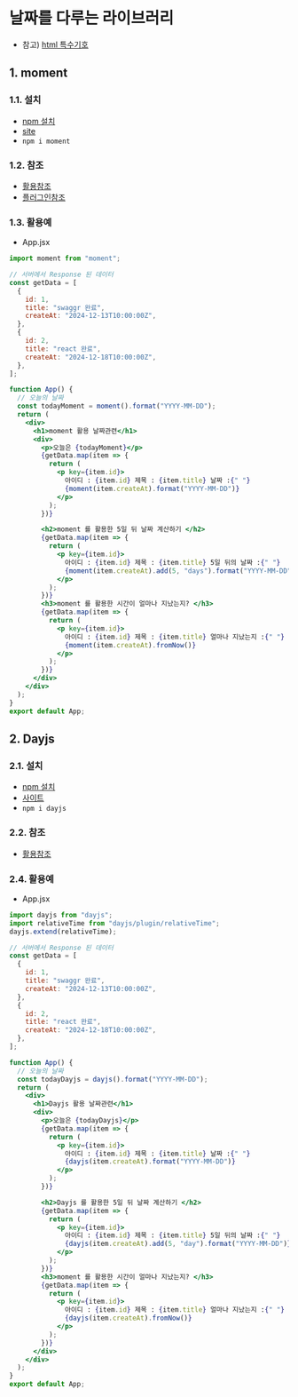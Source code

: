 # 날짜를 다루는 라이브러리

- 참고) [html 특수기호](https://dev-handbook.tistory.com/23)

## 1. moment

### 1.1. 설치

- [npm 설치](https://www.npmjs.com/package/moment)
- [site](https://momentjs.com/)
- `npm i moment`

### 1.2. 참조

- [활용참조](https://bolob.tistory.com/entry/JavaScript-Momentjs-%EC%82%AC%EC%9A%A9%EB%B2%95-%ED%98%84%EC%9E%AC-%EB%82%A0%EC%A7%9C-%EB%82%A0%EC%A7%9C-%ED%8F%AC%EB%A7%B7-%EB%82%A0%EC%A7%9C-%EB%B9%84%EA%B5%90)
- [플러그인참조](https://shiro21.tistory.com/405)

### 1.3. 활용예

- App.jsx

```jsx
import moment from "moment";

// 서버에서 Response 된 데이터
const getData = [
  {
    id: 1,
    title: "swaggr 완료",
    createAt: "2024-12-13T10:00:00Z",
  },
  {
    id: 2,
    title: "react 완료",
    createAt: "2024-12-18T10:00:00Z",
  },
];

function App() {
  // 오늘의 날짜
  const todayMoment = moment().format("YYYY-MM-DD");
  return (
    <div>
      <h1>moment 활용 날짜관련</h1>
      <div>
        <p>오늘은 {todayMoment}</p>
        {getData.map(item => {
          return (
            <p key={item.id}>
              아이디 : {item.id} 제목 : {item.title} 날짜 :{" "}
              {moment(item.createAt).format("YYYY-MM-DD")}
            </p>
          );
        })}

        <h2>moment 를 활용한 5일 뒤 날짜 계산하기 </h2>
        {getData.map(item => {
          return (
            <p key={item.id}>
              아이디 : {item.id} 제목 : {item.title} 5일 뒤의 날짜 :{" "}
              {moment(item.createAt).add(5, "days").format("YYYY-MM-DD")}
            </p>
          );
        })}
        <h3>moment 를 활용한 시간이 얼마나 지났는지? </h3>
        {getData.map(item => {
          return (
            <p key={item.id}>
              아이디 : {item.id} 제목 : {item.title} 얼마나 지났는지 :{" "}
              {moment(item.createAt).fromNow()}
            </p>
          );
        })}
      </div>
    </div>
  );
}
export default App;
```

## 2. Dayjs

### 2.1. 설치

- [npm 설치](https://www.npmjs.com/package/dayjs)
- [사이트](https://day.js.org/)
- `npm i dayjs`

### 2.2. 참조

- [활용참조](https://velog.io/@hongsoom/Library-day.js-%EB%82%A0%EC%A7%9C-%EB%9D%BC%EC%9D%B4%EB%B8%8C%EB%9F%AC%EB%A6%AC)

### 2.4. 활용예

- App.jsx

```jsx
import dayjs from "dayjs";
import relativeTime from "dayjs/plugin/relativeTime";
dayjs.extend(relativeTime);

// 서버에서 Response 된 데이터
const getData = [
  {
    id: 1,
    title: "swaggr 완료",
    createAt: "2024-12-13T10:00:00Z",
  },
  {
    id: 2,
    title: "react 완료",
    createAt: "2024-12-18T10:00:00Z",
  },
];

function App() {
  // 오늘의 날짜
  const todayDayjs = dayjs().format("YYYY-MM-DD");
  return (
    <div>
      <h1>Dayjs 활용 날짜관련</h1>
      <div>
        <p>오늘은 {todayDayjs}</p>
        {getData.map(item => {
          return (
            <p key={item.id}>
              아이디 : {item.id} 제목 : {item.title} 날짜 :{" "}
              {dayjs(item.createAt).format("YYYY-MM-DD")}
            </p>
          );
        })}

        <h2>Dayjs 를 활용한 5일 뒤 날짜 계산하기 </h2>
        {getData.map(item => {
          return (
            <p key={item.id}>
              아이디 : {item.id} 제목 : {item.title} 5일 뒤의 날짜 :{" "}
              {dayjs(item.createAt).add(5, "day").format("YYYY-MM-DD")}
            </p>
          );
        })}
        <h3>moment 를 활용한 시간이 얼마나 지났는지? </h3>
        {getData.map(item => {
          return (
            <p key={item.id}>
              아이디 : {item.id} 제목 : {item.title} 얼마나 지났는지 :{" "}
              {dayjs(item.createAt).fromNow()}
            </p>
          );
        })}
      </div>
    </div>
  );
}
export default App;
```
